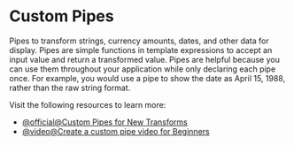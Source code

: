 # Custom Pipes

Pipes to transform strings, currency amounts, dates, and other data for display. Pipes are simple functions in template expressions to accept an input value and return a transformed value. Pipes are helpful because you can use them throughout your application while only declaring each pipe once. For example, you would use a pipe to show the date as April 15, 1988, rather than the raw string format.

Visit the following resources to learn more:

- [@official@Custom Pipes for New Transforms](https://angular.dev/guide/pipes/transform-data)
- [@video@Create a custom pipe video for Beginners](https://www.youtube.com/watch?v=P2587FN4Y0w)
